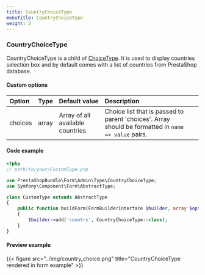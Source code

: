```yaml
---
title: CountryChoiceType
menuTitle: CountryChoiceType
weight: 2
---
```


### CountryChoiceType

CountryChoiceType is a child of
[ChoiceType](https://symfony.com/doc/current/reference/forms/types/choice.html).
It is used to display countries selection box and by default comes with
a list of countries from PrestaShop database.

#### Custom options

| Option  | Type  | Default value                    | Description                                                                                         |    |
|:--------|:------|:---------------------------------|:----------------------------------------------------------------------------------------------------|:---|
| choices | array | Array of all available countries | Choice list that is passed to parent 'choices'. Array should be formatted in `name => value` pairs. |    |

#### Code example

```php
<?php
// path/to/your/CustomType.php

use PrestaShopBundle\Form\Admin\Type\CountryChoiceType;
use Symfony\Component\Form\AbstractType;

class CustomType extends AbstractType
{
    public function buildForm(FormBuilderInterface $builder, array $options)
    {        
        $builder->add('country', CountryChoiceType::class);
    }
}
```

#### Preview example

{{< figure src="../img/country_choice.png" title="CountryChoiceType rendered in form example" >}}
